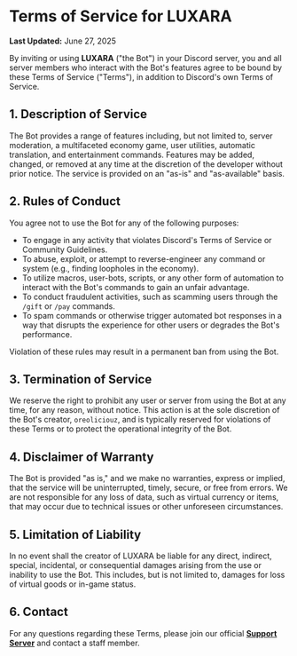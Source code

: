 # Terms of Service for LUXARA

**Last Updated:** June 27, 2025

By inviting or using **LUXARA** ("the Bot") in your Discord server, you and all server members who interact with the Bot's features agree to be bound by these Terms of Service ("Terms"), in addition to Discord's own Terms of Service.

## 1. Description of Service

The Bot provides a range of features including, but not limited to, server moderation, a multifaceted economy game, user utilities, automatic translation, and entertainment commands. Features may be added, changed, or removed at any time at the discretion of the developer without prior notice. The service is provided on an "as-is" and "as-available" basis.

## 2. Rules of Conduct

You agree not to use the Bot for any of the following purposes:
- To engage in any activity that violates Discord's Terms of Service or Community Guidelines.
- To abuse, exploit, or attempt to reverse-engineer any command or system (e.g., finding loopholes in the economy).
- To utilize macros, user-bots, scripts, or any other form of automation to interact with the Bot's commands to gain an unfair advantage.
- To conduct fraudulent activities, such as scamming users through the `/gift` or `/pay` commands.
- To spam commands or otherwise trigger automated bot responses in a way that disrupts the experience for other users or degrades the Bot's performance.

Violation of these rules may result in a permanent ban from using the Bot.

## 3. Termination of Service

We reserve the right to prohibit any user or server from using the Bot at any time, for any reason, without notice. This action is at the sole discretion of the Bot's creator, `oreoliciouz`, and is typically reserved for violations of these Terms or to protect the operational integrity of the Bot.

## 4. Disclaimer of Warranty

The Bot is provided "as is," and we make no warranties, express or implied, that the service will be uninterrupted, timely, secure, or free from errors. We are not responsible for any loss of data, such as virtual currency or items, that may occur due to technical issues or other unforeseen circumstances.

## 5. Limitation of Liability

In no event shall the creator of LUXARA be liable for any direct, indirect, special, incidental, or consequential damages arising from the use or inability to use the Bot. This includes, but is not limited to, damages for loss of virtual goods or in-game status.

## 6. Contact

For any questions regarding these Terms, please join our official **[Support Server](https://discord.gg/asRaJG9zCc)** and contact a staff member.
